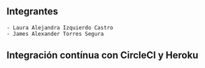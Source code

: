 ## Integrantes	

    - Laura Alejandra Izquierdo Castro
    - James Alexander Torres Segura
## Integración contínua con CircleCI y Heroku

